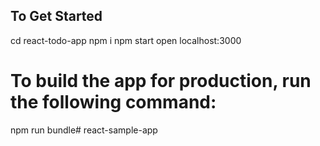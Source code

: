## To Get Started

cd react-todo-app
npm i
npm start
open localhost:3000

# To build the app for production, run the following command:
npm run bundle# react-sample-app
